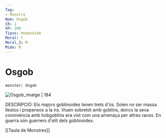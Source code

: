```yaml
---
Tag:
- Monstre
Nom: Osgob
CR: 1
XP: 200
Tipus: Humanoide
Moral: C
Moral_2: M
Mida: M
---
```

# Osgob

```statblock
monster: Osgob
```

![Osgob_imatge | 184](https://www.dndbeyond.com/avatars/thumbnails/31312/871/1000/1000/638084425511165687.png)

DESCRIPCIÓ: 
Els majors goblinoides tenen trets d'ós. Solen no ser massa llestos i propensos a la ira. Viuen sobretot amb goblins, doncs la seva convivència amb hobgoblins era vist com una amenaça per altres races. En guerra són guerrers d'elit dels goblinoides.

[[Taula de Monstres]]
